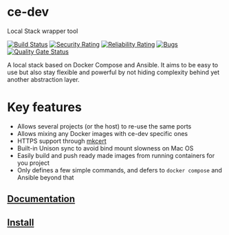 ce-dev
======
Local Stack wrapper tool

[![Build Status](https://api.travis-ci.com/codeenigma/ce-dev.svg?branch=1.x)](https://api.travis-ci.com/codeenigma/ce-dev.svg?branch=1.x)
[![Security Rating](https://sonarcloud.io/api/project_badges/measure?project=codeenigma_ce-dev&metric=security_rating)](https://sonarcloud.io/dashboard?id=codeenigma_ce-dev)
[![Reliability Rating](https://sonarcloud.io/api/project_badges/measure?project=codeenigma_ce-dev&metric=reliability_rating)](https://sonarcloud.io/dashboard?id=codeenigma_ce-dev)
[![Bugs](https://sonarcloud.io/api/project_badges/measure?project=codeenigma_ce-dev&metric=bugs)](https://sonarcloud.io/dashboard?id=codeenigma_ce-dev)
[![Quality Gate Status](https://sonarcloud.io/api/project_badges/measure?project=codeenigma_ce-dev&metric=alert_status)](https://sonarcloud.io/dashboard?id=codeenigma_ce-dev)

A local stack based on Docker Compose and Ansible. It aims to be easy to use but also stay flexible and powerful by not hiding complexity behind yet another abstraction layer.

# Key features
- Allows several projects (or the host) to re-use the same ports
- Allows mixing any Docker images with ce-dev specific ones
- HTTPS support through [mkcert](https://github.com/FiloSottile/mkcert)
- Built-in Unison sync to avoid bind mount slowness on Mac OS
- Easily build and push ready made images from running containers for you project
- Only defines a few simple commands, and defers to `docker compose` and Ansible beyond that

## [Documentation](https://codeenigma.github.io/ce-dev-docs/1.x/home/)
## [Install](https://codeenigma.github.io/ce-dev-docs/1.x/install/)
